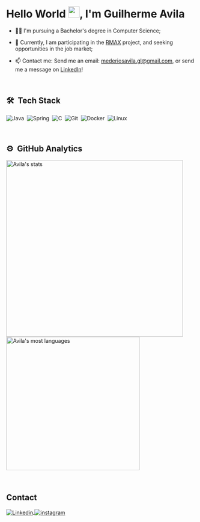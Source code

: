 <h1 align="left">Hello World <img src="https://em-content.zobj.net/source/microsoft-teams/363/waving-hand_1f44b.png" height="30px">, I'm Guilherme Avila</h1>

- 👨‍💻 I'm pursuing a Bachelor's degree in Computer Science;

- 🔭 Currently, I am participating in the [RMAX](https://github.com/RMax-UVA) project, and seeking opportunities in the job market;

- 📫 Contact me: Send me an email: mederiosavila.gl@gmail.com, or send me a message on [LinkedIn](https://www.linkedin.com/in/avila-dev/)!

<br>

## 🛠 &nbsp;Tech Stack

![Java](https://img.shields.io/badge/-Java-0F161B?style=flat-square&logo=java)&nbsp;
![Spring](https://img.shields.io/badge/-Spring-0F161B?style=flat-square&logo=spring&logoColor=white)&nbsp;
![C](https://img.shields.io/badge/-Language-0F161B?style=flat-square&logo=c&logoColor=white)&nbsp;
![Git](https://img.shields.io/badge/-Git-0F161B?style=flat-square&logo=git)&nbsp;
![Docker](https://img.shields.io/badge/-Docker-0F161B?style=flat-square&logo=docker)&nbsp;
![Linux](https://img.shields.io/badge/-Linux-0F161B?style=flat-square&logo=linux)&nbsp;

<br>

## ⚙️ &nbsp;GitHub Analytics

<p align="left">
<img width="470em" src="https://github-readme-stats.vercel.app/api?username=GM7Avila&show_icons=true&theme=nord" alt="Avila's stats"/>
<img width="355em" src="https://github-readme-stats.vercel.app/api/top-langs/?username=GM7Avila&layout=compact&theme=nord" alt="Avila's most languages"/>
</p>


<br>


## Contact
<p>
<a href="https://www.linkedin.com/in/avila-dev/" target="_blank">
  <img align="center" src="https://img.shields.io/badge/-Linkedin-033c96?style=flat-square&logo=linkedin&logoColor=white";
 alt="Linkedin"/>
</a>
<a href="https://www.instagram.com/avila_developer/" target="_blank">
 <img align="center" src="https://img.shields.io/badge/-Instagram-ba1a5f?style=flat-square&logo=instagram&logoColor=white";
 alt="instagram"/>
</a>
</p>
